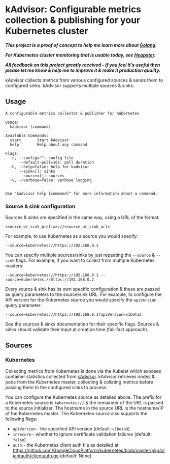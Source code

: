 # kAdvisor: Configurable metrics collection & publishing for your Kubernetes cluster

**_This project is a proof of concept to help me learn more about [Golang](https://golang.org/)._**

**_For Kubernetes cluster monitoring that is usable today, see [Heapster](https://github.com/GoogleCloudPlatform/heapster)._**

**_All feedback on this project greatly received - if you feel it's useful then please let me know
& help me to improve it & make it production quality._**

kAdvisor collects metrics from various configured sources & sends them to configured sinks.
kAdvisor supports multiple sources & sinks.

## Usage

```
A configurable metrics collector & publisher for Kubernetes

Usage:
  kadvisor [command]

Available Commands:
  start       Start kAdvisor
  help        Help about any command

Flags:
  -c, --config="": config file
      --default-poll=10s: poll duration
  -h, --help=false: help for kadvisor
      --sink=[]: sinks
      --source=[]: sources
  -v, --verbose=false: verbose logging


Use "kadvisor help [command]" for more information about a command.
```

### Source & sink configuration

Sources & sinks are specified in the same way, using a URL of the format:

    <source_or_sink_prefix>://<source_or_sink_url>

For example, to use Kubernetes as a source you would specify:

    --source=kubernetes://https://192.168.0.1

You can specify multiple sources/sinks by just repeating the `--source` & `--sink` flags.
For example, if you want to collect from multiple Kubernetes masters:

    --source=kubernetes://https://192.168.0.1 --source=kubernetes://https://192.168.0.2

Every source & sink has its own specific configuration & these are passed as query parameters
to the source/sink URL. For example, to configure the API version for the Kubernetes source
you would specify the `apiVersion` query parameter:

    --source=kubernetes://https://192.168.0.1?apiVersion=v1beta2

See the sources & sinks documentation for their specific flags. Sources & sinks should
validate their input at creation time (fail-fast approach).

## Sources
### Kubernetes

Collecting metrics from Kubernetes is done via the Kubelet which exposes container
statistics collected from [cAdvisor](https://github.com/google/cadvisor). kAdvisor
retrieves nodes & pods from the Kubernetes master, collecting & collating metrics before
passing them to the configured sinks to process.

You can configure the Kubernetes source as detailed above. The prefix for a Kubernetes
source is `kubernetes://` & the remainder of the URL is passed to the source initializer.
The hostname in the source URL is the hostname/IP of the Kubernetes master. The Kubernetes source
also supports the following flags:

* `apiVersion` - the specified API version (default: `v1beta3`)
* `insecure` - whether to ignore certificate validation failures (default: `false`)
* `auth` - the Kubernetes client auth file as detailed at https://github.com/GoogleCloudPlatform/kubernetes/blob/master/pkg/clientauth/clientauth.go (default: None)
